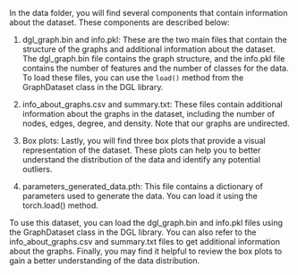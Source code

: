 In the data folder, you will find several components that contain information about the dataset. These components are described below:

1. dgl_graph.bin and info.pkl: These are the two main files that contain the structure of the graphs and additional information about the dataset. The dgl_graph.bin file contains the graph structure, and the info.pkl file contains the number of features and the number of classes for the data. To load these files, you can use the `load()` method from the GraphDataset class in the DGL library.

2. info_about_graphs.csv and summary.txt: These files contain additional information about the graphs in the dataset, including the number of nodes, edges, degree, and density. Note that our graphs are undirected.

3. Box plots: Lastly, you will find three box plots that provide a visual representation of the dataset. These plots can help you to better understand the distribution of the data and identify any potential outliers.

4. parameters_generated_data.pth: This file contains a dictionary of parameters used to generate the data. You can load it using the torch.load() method.

To use this dataset, you can load the dgl_graph.bin and info.pkl files using the GraphDataset class in the DGL library. You can also refer to the info_about_graphs.csv and summary.txt files to get additional information about the graphs. Finally, you may find it helpful to review the box plots to gain a better understanding of the data distribution.
